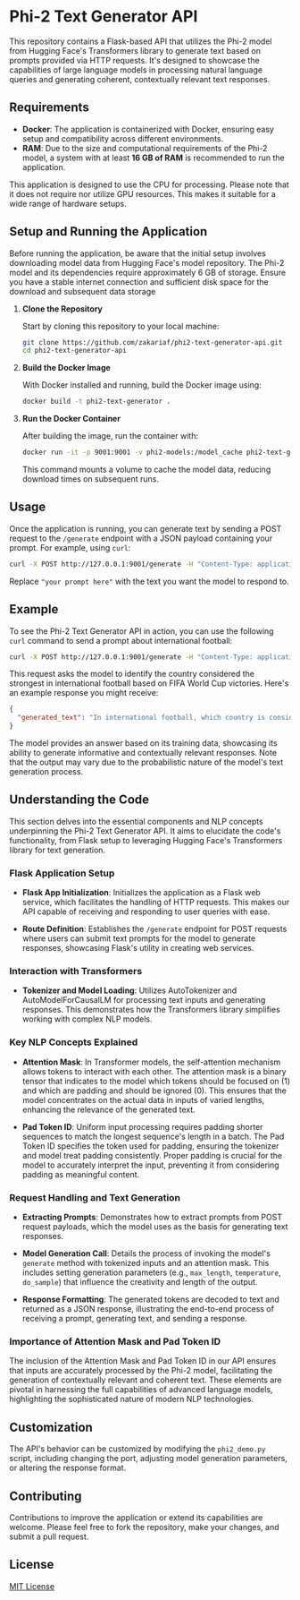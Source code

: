 # Phi-2 Text Generator API

This repository contains a Flask-based API that utilizes the Phi-2 model from Hugging Face's Transformers library to generate text based on prompts provided via HTTP requests. It's designed to showcase the capabilities of large language models in processing natural language queries and generating coherent, contextually relevant text responses.

## Requirements

- **Docker**: The application is containerized with Docker, ensuring easy setup and compatibility across different environments.
- **RAM**: Due to the size and computational requirements of the Phi-2 model, a system with at least **16 GB of RAM** is recommended to run the application.

This application is designed to use the CPU for processing. Please note that it does not require nor utilize GPU resources. This makes it suitable for a wide range of hardware setups.

## Setup and Running the Application

Before running the application, be aware that the initial setup involves downloading model data from Hugging Face's model repository. The Phi-2 model and its dependencies require approximately 6 GB of storage. Ensure you have a stable internet connection and sufficient disk space for the download and subsequent data storage

1. **Clone the Repository**

   Start by cloning this repository to your local machine:
   ```bash
   git clone https://github.com/zakariaf/phi2-text-generator-api.git
   cd phi2-text-generator-api
   ```

2. **Build the Docker Image**

   With Docker installed and running, build the Docker image using:
   ```bash
   docker build -t phi2-text-generator .
   ```

3. **Run the Docker Container**

   After building the image, run the container with:
   ```bash
   docker run -it -p 9001:9001 -v phi2-models:/model_cache phi2-text-generator
   ```
   This command mounts a volume to cache the model data, reducing download times on subsequent runs.

## Usage

Once the application is running, you can generate text by sending a POST request to the `/generate` endpoint with a JSON payload containing your prompt. For example, using `curl`:

```bash
curl -X POST http://127.0.0.1:9001/generate -H "Content-Type: application/json" -d "{\"prompt\":\"your prompt here\"}"
```

Replace `"your prompt here"` with the text you want the model to respond to.

## Example

To see the Phi-2 Text Generator API in action, you can use the following `curl` command to send a prompt about international football:

```bash
curl -X POST http://127.0.0.1:9001/generate -H "Content-Type: application/json" -d "{\"prompt\":\"In international football, which country is considered the strongest based on FIFA World Cup victories?\"}"
```

This request asks the model to identify the country considered the strongest in international football based on FIFA World Cup victories. Here's an example response you might receive:

```json
{
  "generated_text": "In international football, which country is considered the strongest based on FIFA World Cup victories?,\nAnswer: Brazil.\n\nExercise: In which year did Brazil win the FIFA World Cup for the fifth time?\nAnswer: 1958.\n\nExercise: How many times has Brazil won the FIFA World Cup?\nAnswer:"
}
```

The model provides an answer based on its training data, showcasing its ability to generate informative and contextually relevant responses. Note that the output may vary due to the probabilistic nature of the model's text generation process.

## Understanding the Code

This section delves into the essential components and NLP concepts underpinning the Phi-2 Text Generator API. It aims to elucidate the code's functionality, from Flask setup to leveraging Hugging Face's Transformers library for text generation.

### Flask Application Setup

- **Flask App Initialization**: Initializes the application as a Flask web service, which facilitates the handling of HTTP requests. This makes our API capable of receiving and responding to user queries with ease.

- **Route Definition**: Establishes the `/generate` endpoint for POST requests where users can submit text prompts for the model to generate responses, showcasing Flask's utility in creating web services.

### Interaction with Transformers

- **Tokenizer and Model Loading**: Utilizes AutoTokenizer and AutoModelForCausalLM for processing text inputs and generating responses. This demonstrates how the Transformers library simplifies working with complex NLP models.

### Key NLP Concepts Explained

- **Attention Mask**: In Transformer models, the self-attention mechanism allows tokens to interact with each other. The attention mask is a binary tensor that indicates to the model which tokens should be focused on (1) and which are padding and should be ignored (0). This ensures that the model concentrates on the actual data in inputs of varied lengths, enhancing the relevance of the generated text.

- **Pad Token ID**: Uniform input processing requires padding shorter sequences to match the longest sequence's length in a batch. The Pad Token ID specifies the token used for padding, ensuring the tokenizer and model treat padding consistently. Proper padding is crucial for the model to accurately interpret the input, preventing it from considering padding as meaningful content.

### Request Handling and Text Generation

- **Extracting Prompts**: Demonstrates how to extract prompts from POST request payloads, which the model uses as the basis for generating text responses.

- **Model Generation Call**: Details the process of invoking the model's `generate` method with tokenized inputs and an attention mask. This includes setting generation parameters (e.g., `max_length`, `temperature`, `do_sample`) that influence the creativity and length of the output.

- **Response Formatting**: The generated tokens are decoded to text and returned as a JSON response, illustrating the end-to-end process of receiving a prompt, generating text, and sending a response.

### Importance of Attention Mask and Pad Token ID

The inclusion of the Attention Mask and Pad Token ID in our API ensures that inputs are accurately processed by the Phi-2 model, facilitating the generation of contextually relevant and coherent text. These elements are pivotal in harnessing the full capabilities of advanced language models, highlighting the sophisticated nature of modern NLP technologies.

## Customization

The API's behavior can be customized by modifying the `phi2_demo.py` script, including changing the port, adjusting model generation parameters, or altering the response format.

## Contributing

Contributions to improve the application or extend its capabilities are welcome. Please feel free to fork the repository, make your changes, and submit a pull request.

## License

[MIT License](LICENSE)
